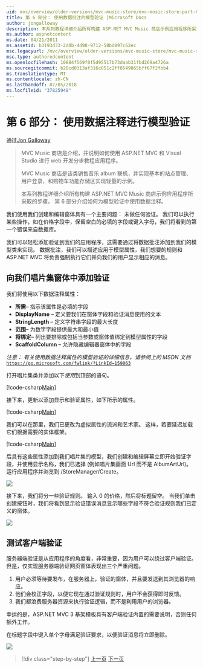 ```yaml
---
uid: mvc/overview/older-versions/mvc-music-store/mvc-music-store-part-6
title: 第 6 部分： 使用数据批注的模型验证 |Microsoft Docs
author: jongalloway
description: 本系列教程详细介绍所有构建 ASP.NET MVC Music 商店示例应用程序所采取的步骤。 第 6 部分介绍如何为模型 V 使用数据注释...
ms.author: aspnetcontent
ms.date: 04/21/2011
ms.assetid: b3193d33-2d0b-4d98-9712-58bd897c62ec
msc.legacyurl: /mvc/overview/older-versions/mvc-music-store/mvc-music-store-part-6
msc.type: authoredcontent
ms.openlocfilehash: 10884f569f0f5d95517b73daab31fbd269a4726a
ms.sourcegitcommit: b28cd0313af316c051c2ff8549865bff67f2fbb4
ms.translationtype: MT
ms.contentlocale: zh-CN
ms.lasthandoff: 07/05/2018
ms.locfileid: "37825948"
---
```

<a name="part-6-using-data-annotations-for-model-validation"></a>第 6 部分： 使用数据注释进行模型验证
====================
通过[Jon Galloway](https://github.com/jongalloway)

> MVC Music 商店是介绍，并说明如何使用 ASP.NET MVC 和 Visual Studio 进行 web 开发分步教程应用程序。  
>   
> MVC Music 商店是该类销售音乐 album 联机，并实现基本的站点管理、 用户登录，和购物车功能存储区实现轻量的示例。  
>   
> 本系列教程详细介绍所有构建 ASP.NET MVC Music 商店示例应用程序所采取的步骤。 第 6 部分介绍如何为模型验证中使用数据注释。


我们使用我们创建和编辑窗体具有一个主要问题： 未做任何验证。 我们可以执行某些操作，如在价格字段中，保留空白的必填的字段或键入字母，我们将看到的第一个错误来自数据库。

我们可以轻松添加验证到我们的应用程序，这需要通过将数据批注添加到我们的模型类来实现。 数据批注，我们可以描述应用于模型属性，我们想要的规则和 ASP.NET MVC 将负责强制执行它们并向我们的用户显示相应的消息。

## <a name="adding-validation-to-our-album-forms"></a>向我们唱片集窗体中添加验证

我们将使用以下数据注释属性：

- **所需**– 指示该属性是必填的字段
- **DisplayName** – 定义要我们在窗体字段和验证消息使用的文本
- **StringLength** – 定义字符串字段的最大长度
- **范围**– 为数字字段提供最大和最小值
- **将绑定**– 列出要排除或包括当参数或窗体值绑定到模型属性的字段
- **ScaffoldColumn** – 允许隐藏编辑器窗体中的字段

*注意： 有关使用数据注释属性的模型验证的详细信息，请参阅上的 MSDN 文档*[`https://go.microsoft.com/fwlink/?LinkId=159063`](https://go.microsoft.com/fwlink/?LinkId=159063)

打开唱片集类并添加以下*使用*到顶部的语句。

[!code-csharp[Main](mvc-music-store-part-6/samples/sample1.cs)]

接下来，更新以添加显示和验证属性，如下所示的属性。

[!code-csharp[Main](mvc-music-store-part-6/samples/sample2.cs)]

我们可以在那里，我们已更改为虚拟属性的流派和艺术家。 这样，若要延迟加载它们根据需要的实体框架。

[!code-csharp[Main](mvc-music-store-part-6/samples/sample3.cs)]

后具有这些属性添加到我们唱片集的模型，我们创建和编辑屏幕立即开始验证字段，并使用显示名称，我们已选择 (例如唱片集画面 Url 而不是 AlbumArtUrl)。 运行应用程序并浏览到 /StoreManager/Create。

![](mvc-music-store-part-6/_static/image1.png)

接下来，我们将分一些验证规则。 输入 0 的价格，然后将标题留空。 当我们单击创建按钮时，我们将看到显示验证错误消息显示哪些字段不符合验证规则我们已定义的窗体。

![](mvc-music-store-part-6/_static/image2.png)

## <a name="testing-the-client-side-validation"></a>测试客户端验证

服务器端验证是从应用程序的角度看，非常重要，因为用户可以绕过客户端验证。 但是，仅实现服务器端验证网页窗体表现出三个严重问题。

1. 用户必须等待要发布，在服务器上，验证的窗体，并且要发送到其浏览器的响应。
2. 他们会校正字段，以便它现在通过验证规则时，用户不会获得即时反馈。
3. 我们都浪费服务器资源来执行验证逻辑，而不是利用用户的浏览器。

幸运的是，ASP.NET MVC 3 基架模板具有客户端验证内置的需要说明，否则任何额外工作。

在标题字段中键入单个字母满足验证要求，以便验证消息将立即删除。

![](mvc-music-store-part-6/_static/image3.png)


> [!div class="step-by-step"]
> [上一页](mvc-music-store-part-5.md)
> [下一页](mvc-music-store-part-7.md)

